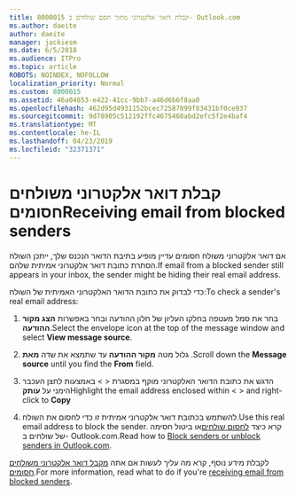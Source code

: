 ```yaml
---
title: 8000015 קבלת דואר אלקטרוני מתוך חסם שולחים ב- Outlook.com
ms.author: daeite
author: daeite
manager: jackiesm
ms.date: 6/5/2018
ms.audience: ITPro
ms.topic: article
ROBOTS: NOINDEX, NOFOLLOW
localization_priority: Normal
ms.custom: 8000015
ms.assetid: 46a04853-e422-41cc-9bb7-a46d6b6f8aa0
ms.openlocfilehash: 462d95d4931152bcec72587899f83431bf0ce937
ms.sourcegitcommit: 9d78905c512192ffc4675468abd2efc5f2e4baf4
ms.translationtype: MT
ms.contentlocale: he-IL
ms.lasthandoff: 04/23/2019
ms.locfileid: "32371371"
---
```

# <a name="receiving-email-from-blocked-senders"></a><span data-ttu-id="3f939-102">קבלת דואר אלקטרוני משולחים חסומים</span><span class="sxs-lookup"><span data-stu-id="3f939-102">Receiving email from blocked senders</span></span>

<span data-ttu-id="3f939-103">אם דואר אלקטרוני משולח חסומים עדיין מופיע בתיבת הדואר הנכנס שלך, ייתכן השולח הסתרת כתובת דואר אלקטרוני אמיתית שלהם.</span><span class="sxs-lookup"><span data-stu-id="3f939-103">If email from a blocked sender still appears in your inbox, the sender might be hiding their real email address.</span></span>
  
<span data-ttu-id="3f939-104">כדי לבדוק את כתובת הדואר האלקטרוני האמיתית של השולח:</span><span class="sxs-lookup"><span data-stu-id="3f939-104">To check a sender's real email address:</span></span>
  
1. <span data-ttu-id="3f939-105">בחר את סמל מעטפה בחלקו העליון של חלון ההודעה ובחר באפשרות **הצג מקור ההודעה**.</span><span class="sxs-lookup"><span data-stu-id="3f939-105">Select the envelope icon at the top of the message window and select **View message source**.</span></span>
    
2. <span data-ttu-id="3f939-106">גלול מטה **מקור ההודעה** עד שתמצא את שדה **מאת** .</span><span class="sxs-lookup"><span data-stu-id="3f939-106">Scroll down the **Message source** until you find the **From** field.</span></span> 
    
3. <span data-ttu-id="3f939-107">הדגש את כתובת הדואר האלקטרוני מוקף במסגרת \< \> באמצעות לחצן העכבר הימני על **עותק**</span><span class="sxs-lookup"><span data-stu-id="3f939-107">Highlight the email address enclosed within \< \> and right-click to **Copy**</span></span>
    
4. <span data-ttu-id="3f939-108">להשתמש בכתובת דואר אלקטרוני אמיתית זו כדי לחסום את השולח.</span><span class="sxs-lookup"><span data-stu-id="3f939-108">Use this real email address to block the sender.</span></span> <span data-ttu-id="3f939-109">קרא כיצד [לחסום שולחים](https://support.office.com/article/afba1c94-77bb-4f50-8b85-057cf52f4d5e.aspx)או ביטול חסימה של שולחים ב- Outlook.com.</span><span class="sxs-lookup"><span data-stu-id="3f939-109">Read how to [Block senders or unblock senders in Outlook.com](https://support.office.com/article/afba1c94-77bb-4f50-8b85-057cf52f4d5e.aspx).</span></span>
    
<span data-ttu-id="3f939-110">לקבלת מידע נוסף, קרא מה עליך לעשות אם אתה [מקבל דואר אלקטרוני משולחים חסומים](https://go.microsoft.com/fwlink/p/?linkid=2002011&amp;clcid=0x409).</span><span class="sxs-lookup"><span data-stu-id="3f939-110">For more information, read what to do if you're [receiving email from blocked senders](https://go.microsoft.com/fwlink/p/?linkid=2002011&amp;clcid=0x409).</span></span>
  

